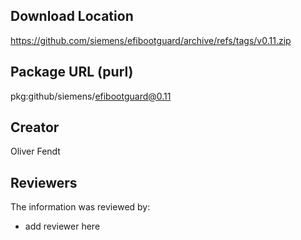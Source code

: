 ## Download Location

https://github.com/siemens/efibootguard/archive/refs/tags/v0.11.zip

## Package URL (purl)

pkg:github/siemens/efibootguard@0.11

## Creator

Oliver Fendt

## Reviewers

The information was reviewed by:

* add reviewer here
